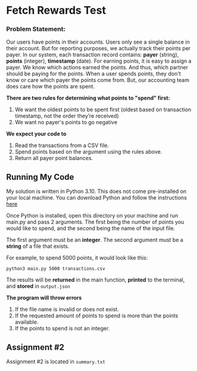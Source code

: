 # Fetch Rewards Test
### Problem Statement:

Our users have points in their accounts. Users only see a single balance in their account. But for reporting purposes, we actually track their points per payer. In our system, each transaction record contains: **payer** (string), **points** (integer), **timestamp** (date). For earning points, it is easy to assign a payer. We know which actions earned the points. And thus, which partner should be paying for the points. When a user spends points, they don't know or care which payer the points come from. But, our accounting team does care how the points are spent. 

**There are two rules for determining what points to "spend" first:**
	 
1. We want the oldest points to be spent first (oldest based on transaction timestamp, not the order they’re received) 
2. We want no payer's points to go negative
	 

**We expect your code to** 
1. Read the transactions from a CSV file. 
2. Spend points based on the argument using the rules above. 
3. Return all payer point balances.

## Running My Code

My solution is written in Python 3.10. This does not come pre-installed on your local machine. You can download Python and follow the instructions [here](https://www.python.org/downloads/)

Once Python is installed, open this directory on your machine and run main.py and pass 2 arguments. The first being the number of points you would like to spend, and the second being the name of the input file.

The first argument must be an **integer**. 
The second argument must be a **string** of a file that exists.

For example, to spend 5000 points, it would look like this: 

    python3 main.py 5000 transactions.csv

The results will be **returned** in the main function, **printed** to the terminal, and **stored** in `output.json`

**The program will throw errors** 
 1. If the file name is invalid or does not exist.
 2. If the requested amount of points to spend is more than the points available. 
 3. If the points to spend is not an integer.

## Assignment #2

Assignment #2 is located in `summary.txt`

